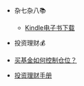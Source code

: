 - 杂七杂八📚
  - [Kindle电子书下载](other/kindle.md)

-  投资理财💰

  - [买基金如何控制仓位？](other/仓位.md)

  - [投资理财手册](other/基金理财.md)
